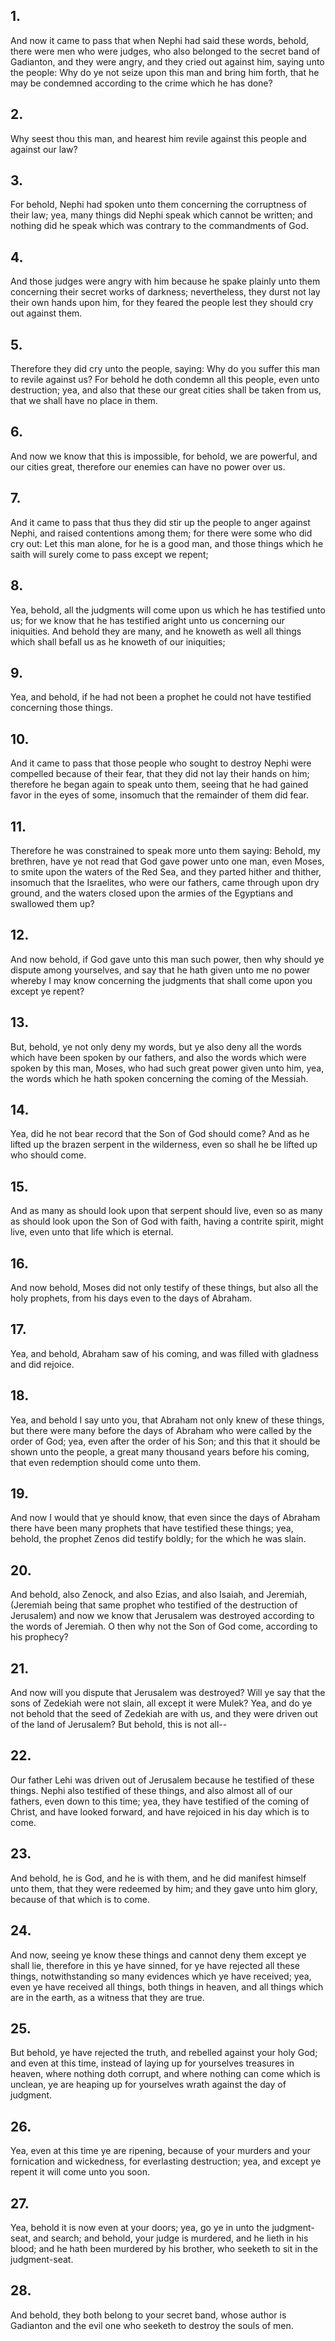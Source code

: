 ## 1.
And now it came to pass that when Nephi had said these words, behold, there were men who were judges, who also belonged to the secret band of Gadianton, and they were angry, and they cried out against him, saying unto the people: Why do ye not seize upon this man and bring him forth, that he may be condemned according to the crime which he has done?
## 2.
Why seest thou this man, and hearest him revile against this people and against our law?
## 3.
For behold, Nephi had spoken unto them concerning the corruptness of their law; yea, many things did Nephi speak which cannot be written; and nothing did he speak which was contrary to the commandments of God.
## 4.
And those judges were angry with him because he spake plainly unto them concerning their secret works of darkness; nevertheless, they durst not lay their own hands upon him, for they feared the people lest they should cry out against them.
## 5.
Therefore they did cry unto the people, saying: Why do you suffer this man to revile against us? For behold he doth condemn all this people, even unto destruction; yea, and also that these our great cities shall be taken from us, that we shall have no place in them.
## 6.
And now we know that this is impossible, for behold, we are powerful, and our cities great, therefore our enemies can have no power over us.
## 7.
And it came to pass that thus they did stir up the people to anger against Nephi, and raised contentions among them; for there were some who did cry out: Let this man alone, for he is a good man, and those things which he saith will surely come to pass except we repent;
## 8.
Yea, behold, all the judgments will come upon us which he has testified unto us; for we know that he has testified aright unto us concerning our iniquities. And behold they are many, and he knoweth as well all things which shall befall us as he knoweth of our iniquities;
## 9.
Yea, and behold, if he had not been a prophet he could not have testified concerning those things.
## 10.
And it came to pass that those people who sought to destroy Nephi were compelled because of their fear, that they did not lay their hands on him; therefore he began again to speak unto them, seeing that he had gained favor in the eyes of some, insomuch that the remainder of them did fear.
## 11.
Therefore he was constrained to speak more unto them saying: Behold, my brethren, have ye not read that God gave power unto one man, even Moses, to smite upon the waters of the Red Sea, and they parted hither and thither, insomuch that the Israelites, who were our fathers, came through upon dry ground, and the waters closed upon the armies of the Egyptians and swallowed them up?
## 12.
And now behold, if God gave unto this man such power, then why should ye dispute among yourselves, and say that he hath given unto me no power whereby I may know concerning the judgments that shall come upon you except ye repent?
## 13.
But, behold, ye not only deny my words, but ye also deny all the words which have been spoken by our fathers, and also the words which were spoken by this man, Moses, who had such great power given unto him, yea, the words which he hath spoken concerning the coming of the Messiah.
## 14.
Yea, did he not bear record that the Son of God should come? And as he lifted up the brazen serpent in the wilderness, even so shall he be lifted up who should come.
## 15.
And as many as should look upon that serpent should live, even so as many as should look upon the Son of God with faith, having a contrite spirit, might live, even unto that life which is eternal.
## 16.
And now behold, Moses did not only testify of these things, but also all the holy prophets, from his days even to the days of Abraham.
## 17.
Yea, and behold, Abraham saw of his coming, and was filled with gladness and did rejoice.
## 18.
Yea, and behold I say unto you, that Abraham not only knew of these things, but there were many before the days of Abraham who were called by the order of God; yea, even after the order of his Son; and this that it should be shown unto the people, a great many thousand years before his coming, that even redemption should come unto them.
## 19.
And now I would that ye should know, that even since the days of Abraham there have been many prophets that have testified these things; yea, behold, the prophet Zenos did testify boldly; for the which he was slain.
## 20.
And behold, also Zenock, and also Ezias, and also Isaiah, and Jeremiah, (Jeremiah being that same prophet who testified of the destruction of Jerusalem) and now we know that Jerusalem was destroyed according to the words of Jeremiah. O then why not the Son of God come, according to his prophecy?
## 21.
And now will you dispute that Jerusalem was destroyed? Will ye say that the sons of Zedekiah were not slain, all except it were Mulek? Yea, and do ye not behold that the seed of Zedekiah are with us, and they were driven out of the land of Jerusalem? But behold, this is not all--
## 22.
Our father Lehi was driven out of Jerusalem because he testified of these things. Nephi also testified of these things, and also almost all of our fathers, even down to this time; yea, they have testified of the coming of Christ, and have looked forward, and have rejoiced in his day which is to come.
## 23.
And behold, he is God, and he is with them, and he did manifest himself unto them, that they were redeemed by him; and they gave unto him glory, because of that which is to come.
## 24.
And now, seeing ye know these things and cannot deny them except ye shall lie, therefore in this ye have sinned, for ye have rejected all these things, notwithstanding so many evidences which ye have received; yea, even ye have received all things, both things in heaven, and all things which are in the earth, as a witness that they are true.
## 25.
But behold, ye have rejected the truth, and rebelled against your holy God; and even at this time, instead of laying up for yourselves treasures in heaven, where nothing doth corrupt, and where nothing can come which is unclean, ye are heaping up for yourselves wrath against the day of judgment.
## 26.
Yea, even at this time ye are ripening, because of your murders and your fornication and wickedness, for everlasting destruction; yea, and except ye repent it will come unto you soon.
## 27.
Yea, behold it is now even at your doors; yea, go ye in unto the judgment-seat, and search; and behold, your judge is murdered, and he lieth in his blood; and he hath been murdered by his brother, who seeketh to sit in the judgment-seat.
## 28.
And behold, they both belong to your secret band, whose author is Gadianton and the evil one who seeketh to destroy the souls of men.
